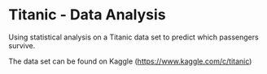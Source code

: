 # Titanic - Data Analysis
Using statistical analysis on a Titanic data set to predict which passengers survive.

The data set can be found on Kaggle (https://www.kaggle.com/c/titanic)

